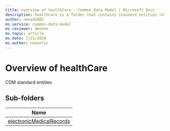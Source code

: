 ```yaml
---
title: overview of healthCare - Common Data Model | Microsoft Docs
description: healthCare is a folder that contains standard entities related to the Common Data Model.
author: nenad1002
ms.service: common-data-model
ms.reviewer: deonhe
ms.topic: article
ms.date: 7/21/2020
ms.author: nebanfic
---
```


# Overview of healthCare

CDM standard entities  

## Sub-folders

|Name|
|---|
|[electronicMedicalRecords](electronicMedicalRecords/overview.md)|



